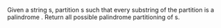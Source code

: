 Given a string s, partition s such that every 
substring
 of the partition is a 
palindrome
. Return all possible palindrome partitioning of s.